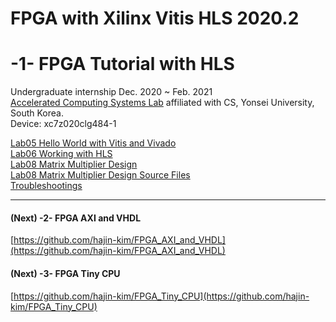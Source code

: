 # FPGA with Xilinx Vitis HLS 2020.2
# -1- FPGA Tutorial with HLS

Undergraduate internship Dec. 2020 ~ Feb. 2021  
[Accelerated Computing Systems Lab](http://acsys.yonsei.ac.kr/) affiliated with CS, Yonsei University, South Korea.  
Device: xc7z020clg484-1  

[Lab05 Hello World with Vitis and Vivado](/Lab05%20Hello%20World%20with%20Vitis%20and%20Vivado.md)  
[Lab06 Working with HLS](/Lab06%20Working%20with%20HLS.md)  
[Lab08 Matrix Multiplier Design](/Lab08%20Matrix%20Multiplier%20Design.md)  
[Lab08 Matrix Multiplier Design Source Files](/Lab08%20srcs)  
[Troubleshootings](/Troubleshootings.md)  

---

#### (Next) -2- FPGA AXI and VHDL

[https://github.com/hajin-kim/FPGA_AXI_and_VHDL](https://github.com/hajin-kim/FPGA_AXI_and_VHDL)  

#### (Next) -3- FPGA Tiny CPU

[https://github.com/hajin-kim/FPGA_Tiny_CPU](https://github.com/hajin-kim/FPGA_Tiny_CPU)  
